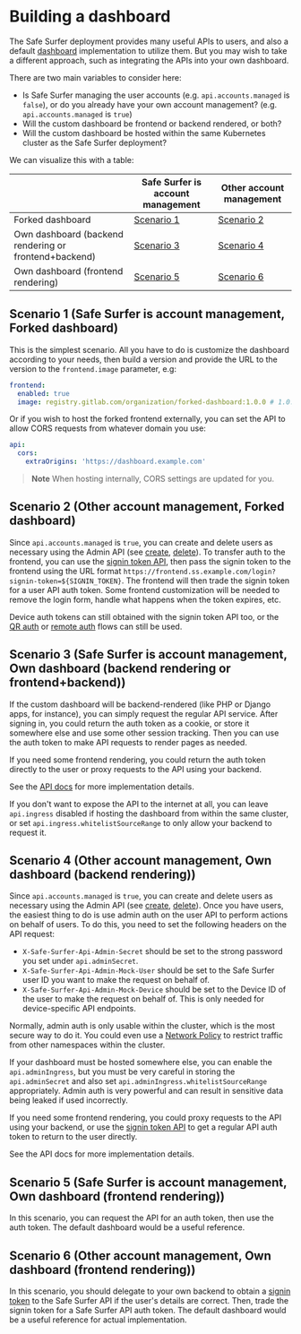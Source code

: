 # Building a dashboard
The Safe Surfer deployment provides many useful APIs to users, and also a default [dashboard](https://gitlab.com/safesurfer/dashboard) implementation to utilize them. But you may wish to take a different approach, such as integrating the APIs into your own dashboard.

There are two main variables to consider here:
- Is Safe Surfer managing the user accounts (e.g. `api.accounts.managed` is `false`), or do you already have your own account management? (e.g. `api.accounts.managed` is `true`)
- Will the custom dashboard be frontend or backend rendered, or both?
- Will the custom dashboard be hosted within the same Kubernetes cluster as the Safe Surfer deployment?

We can visualize this with a table:

|        | Safe Surfer is account management | Other account management |
| ------ | ------ | ------ |
| Forked dashboard | [Scenario 1](./building-a-dashboard.md#scenario-1-safe-surfer-is-account-management-forked-dashboard) | [Scenario 2](./building-a-dashboard.md#scenario-2-other-account-management-forked-dashboard) |
| Own dashboard (backend rendering or frontend+backend) | [Scenario 3](./building-a-dashboard.md#scenario-3-safe-surfer-is-account-management-own-dashboard-backend-rendering-or-frontendbackend) | [Scenario 4](./building-a-dashboard.md#scenario-4-other-account-management-own-dashboard-backend-rendering) |
| Own dashboard (frontend rendering) | [Scenario 5](./building-a-dashboard.md#scenario-5-safe-surfer-is-account-management-own-dashboard-frontend-rendering) | [Scenario 6](./building-a-dashboard.md#scenario-6-other-account-management-own-dashboard-frontend-rendering) |

## Scenario 1 (Safe Surfer is account management, Forked dashboard)
This is the simplest scenario. All you have to do is customize the dashboard according to your needs, then build a version and provide the URL to the version to the `frontend.image` parameter, e.g:

```yaml
frontend:
  enabled: true
  image: registry.gitlab.com/organization/forked-dashboard:1.0.0 # 1.0.0 is the gitlab tag used to build the image
```

Or if you wish to host the forked frontend externally, you can set the API to allow CORS requests from whatever domain you use:

```yaml
api:
  cors:
    extraOrigins: 'https://dashboard.example.com'
```

> **Note**
> When hosting internally, CORS settings are updated for you.

## Scenario 2 (Other account management, Forked dashboard)
Since `api.accounts.managed` is `true`, you can create and delete users as necessary using the Admin API (see [create](https://safesurfer.gitlab.io/admin-app-api-docs/#tag/users/operation/postUser), [delete](https://safesurfer.gitlab.io/admin-app-api-docs/#tag/users/operation/deleteUser)). To transfer auth to the frontend, you can use the [signin token API](https://safesurfer.gitlab.io/admin-app-api-docs/#tag/users/operation/postSigninToken), then pass the signin token to the frontend using the URL format `https://frontend.ss.example.com/login?signin-token=${SIGNIN_TOKEN}`. The frontend will then trade the signin token for a user API auth token. Some frontend customization will be needed to remove the login form, handle what happens when the token expires, etc.

Device auth tokens can still obtained with the signin token API too, or the [QR auth](https://safesurfer.gitlab.io/api-docs/#tag/userv2/operation/postQrSigninToken) or [remote auth](https://safesurfer.gitlab.io/api-docs/#tag/userv2/operation/postUserAuthRemoteRequest) flows can still be used.

## Scenario 3 (Safe Surfer is account management, Own dashboard (backend rendering or frontend+backend))
If the custom dashboard will be backend-rendered (like PHP or Django apps, for instance), you can simply request the regular API service. After signing in, you could return the auth token as a cookie, or store it somewhere else and use some other session tracking. Then you can use the auth token to make API requests to render pages as needed.

If you need some frontend rendering, you could return the auth token directly to the user or proxy requests to the API using your backend.

See the [API docs](https://safesurfer.gitlab.io/api-docs) for more implementation details.

If you don't want to expose the API to the internet at all, you can leave `api.ingress` disabled if hosting the dashboard from within the same cluster, or set `api.ingress.whitelistSourceRange` to only allow your backend to request it.

## Scenario 4 (Other account management, Own dashboard (backend rendering))
Since `api.accounts.managed` is `true`, you can create and delete users as necessary using the Admin API (see [create](https://safesurfer.gitlab.io/admin-app-api-docs/#tag/users/operation/postUser), [delete](https://safesurfer.gitlab.io/admin-app-api-docs/#tag/users/operation/deleteUser)). Once you have users, the easiest thing to do is use admin auth on the user API to perform actions on behalf of users. To do this, you need to set the following headers on the API request:
- `X-Safe-Surfer-Api-Admin-Secret` should be set to the strong password you set under `api.adminSecret`.
- `X-Safe-Surfer-Api-Admin-Mock-User` should be set to the Safe Surfer user ID you want to make the request on behalf of.
- `X-Safe-Surfer-Api-Admin-Mock-Device` should be set to the Device ID of the user to make the request on behalf of. This is only needed for device-specific API endpoints.

Normally, admin auth is only usable within the cluster, which is the most secure way to do it. You could even use a [Network Policy](https://kubernetes.io/docs/concepts/services-networking/network-policies/) to restrict traffic from other namespaces within the cluster.

If your dashboard must be hosted somewhere else, you can enable the `api.adminIngress`, but you must be very careful in storing the `api.adminSecret` and also set `api.adminIngress.whitelistSourceRange` appropriately. Admin auth is very powerful and can result in sensitive data being leaked if used incorrectly.

If you need some frontend rendering, you could proxy requests to the API using your backend, or use the [signin token API](https://safesurfer.gitlab.io/admin-app-api-docs/#tag/users/operation/postSigninToken) to get a regular API auth token to return to the user directly.

See the API docs for more implementation details.

## Scenario 5 (Safe Surfer is account management, Own dashboard (frontend rendering))
In this scenario, you can request the API for an auth token, then use the auth token. The default dashboard would be a useful reference.

## Scenario 6 (Other account management, Own dashboard (frontend rendering))
In this scenario, you should delegate to your own backend to obtain a [signin token](https://safesurfer.gitlab.io/admin-app-api-docs/#tag/users/operation/postSigninToken) to the Safe Surfer API if the user's details are correct. Then, trade the signin token for a Safe Surfer API auth token. The default dashboard would be a useful reference for actual implementation.
